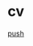 # cv
<a href="https://htmlpreview.github.io/?https://github.com/D-shem/cv/blob/b344c14ff222f06a73a837c990b2d0fc9383aeb7/index.html">push</a>

